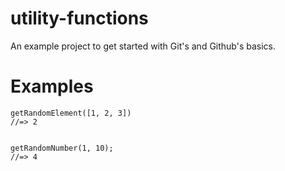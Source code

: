 # utility-functions
An example project to get started with Git's and Github's basics.

# Examples

```
getRandomElement([1, 2, 3])
//=> 2
```

```

getRandomNumber(1, 10);
//=> 4
```
